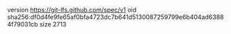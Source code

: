 version https://git-lfs.github.com/spec/v1
oid sha256:df0d4fe9fe65af0bfa4723dc7b641d5130087259799e6b404ad63884f79031cb
size 2713
